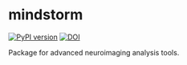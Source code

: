 # mindstorm
[![PyPI version](https://badge.fury.io/py/mindstorm.svg)](https://badge.fury.io/py/mindstorm)
[![DOI](https://zenodo.org/badge/DOI/10.5281/zenodo.4248136.svg)](https://doi.org/10.5281/zenodo.4248136)

Package for advanced neuroimaging analysis tools.

